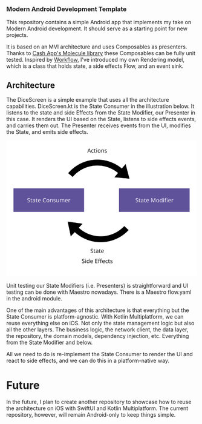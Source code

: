 ### Modern Android Development Template

This repository contains a simple Android app that implements my take on Modern Android development. It should serve as
a starting point for new projects.

It is based on an MVI architecture and uses Composables as presenters. Thanks
to [Cash App's Molecule library](https://github.com/cashapp/molecule) these Composables can be fully unit tested.
Inspired by [Workflow](https://square.github.io/workflow/), I've introduced my own Rendering model, which is a class
that holds state, a side effects Flow, and an event sink.

## Architecture

The DiceScreen is a simple example that uses all the architecture capabilities. DiceScreen.kt is the State
Consumer in the illustration below. It listens to the state and side Effects from the State Modifier, our Presenter in
this case. It renders the UI based on the State, listens to side effects events, and carries them out. The Presenter
receives events from the UI, modifies the State, and emits side effects.

![unidirectional_illustration.jpg](unidirectional_illustration.jpg)

Unit testing our State Modifiers (i.e. Presenters) is straightforward and UI testing can be done with Maestro nowadays.
There is a Maestro flow.yaml in the android module.

One of the main advantages of this architecture is that everything but the State Consumer is platform-agnostic. With
Kotlin Multiplatform, we can reuse everything else on iOS. Not only the state management logic but also all the other
layers. The business logic, the network client, the data layer, the repository, the domain models, dependency injection,
etc. Everything from the State Modifier and below.

All we need to do is re-implement the State Consumer to render the UI and react to side effects, and we can do this in a
platform-native way.

# Future

In the future, I plan to create another repository to showcase how to reuse the architecture on iOS with SwiftUI and
Kotlin Multiplatform. The current repository, however, will remain Android-only to keep things simple.
